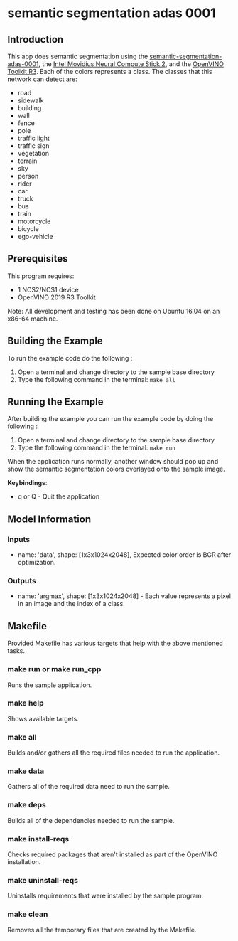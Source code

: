 # semantic segmentation adas 0001
## Introduction
This app does semantic segmentation using the [semantic-segmentation-adas-0001](https://docs.openvinotoolkit.org/2019_R1/_semantic_segmentation_adas_0001_description_semantic_segmentation_adas_0001.html), the [Intel Movidius Neural Compute Stick 2](https://software.intel.com/en-us/neural-compute-stick), and the [OpenVINO Toolkit R3](https://software.intel.com/en-us/openvino-toolkit). Each of the colors represents a class. The classes that this network can detect are:

- road
- sidewalk
- building
- wall
- fence
- pole
- traffic light
- traffic sign
- vegetation
- terrain
- sky
- person
- rider
- car
- truck
- bus
- train
- motorcycle
- bicycle
- ego-vehicle

## Prerequisites
This program requires:
- 1 NCS2/NCS1 device
- OpenVINO 2019 R3 Toolkit

Note: All development and testing has been done on Ubuntu 16.04 on an x86-64 machine.


## Building the Example

To run the example code do the following :
1. Open a terminal and change directory to the sample base directory
2. Type the following command in the terminal: ```make all```

## Running the Example

After building the example you can run the example code by doing the following :
1. Open a terminal and change directory to the sample base directory
2. Type the following command in the terminal: ```make run``` 

When the application runs normally, another window should pop up and show the semantic segmentation colors overlayed onto the sample image.

**Keybindings**:
- q or Q - Quit the application

## Model Information
### Inputs
 - name: 'data', shape: [1x3x1024x2048], Expected color order is BGR after optimization. 
### Outputs 
 - name: 'argmax', shape: [1x3x1024x2048] - Each value represents a pixel in an image and the index of a class.

## Makefile
Provided Makefile has various targets that help with the above mentioned tasks.

### make run or make run_cpp
Runs the sample application.

### make help
Shows available targets.

### make all
Builds and/or gathers all the required files needed to run the application.

### make data
Gathers all of the required data need to run the sample.

### make deps
Builds all of the dependencies needed to run the sample.

### make install-reqs
Checks required packages that aren't installed as part of the OpenVINO installation. 

### make uninstall-reqs
Uninstalls requirements that were installed by the sample program.
 
### make clean
Removes all the temporary files that are created by the Makefile.

